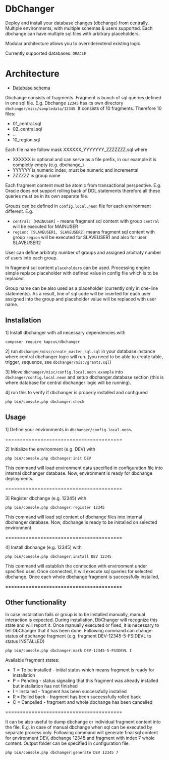 DbChanger
=================
Deploy and install your database changes (dbchange) from centrally.
Multiple environments, with multiple schemas & users supported.
Each dbchange can have multiple sql files with arbitrary placeholders.

Modular architecture allows you to override/extend existing logic.

Currently supported databases: `ORACLE` 

Architecture
=================
- [Database schema](https://github.com/kapcus/dbchanger/tree/master/misc/erm/datamodel.png)

Dbchange consists of fragments. Fragment is bunch of sql queries defined in one sql file.
E.g. Dbchange `12345` has its own directory `dbchanger/misc/sampledata/12345`.
It consists of 10 fragments. Therefore 10 files:
* 01_central.sql
* 02_central.sql
* ...
* 10_region.sql

Each file name follow mask XXXXXX_YYYYYYY_ZZZZZZZ.sql where
* XXXXXX is optional and can serve as a file prefix, in our example it is completly empty (e.g. dbchange_)
* YYYYYY is numeric index, must be numeric and incremental
* ZZZZZZ is group name  

Each fragment content must be atomic from transactional perspective. 
E.g. Oracle does not support rolling back of DDL statements therefore all these queries must be in its own separate file.

Groups can be defined in `config.local.neon` file for each environment different. E.g.
* `central: [MAINUSER]` - means fragment sql content with group `central` will be executed for MAINUSER
* `region: [SLAVEUSER1, SLAVEUSER2]` means fragment sql content with group `region` will be executed for SLAVEUSER1 and also for user SLAVEUSER2

User can define arbitraty number of groups and assigned arbitraty number of users into each group.

In fragment sql content `placeholders` can be used. Processing engine simple replace placeholder with
defined value in config file which is to be replaced. 

Group name can be also used as a placeholder (currently only in one-line statements). As a result,
line of sql code will be inserted for each user assigned into the group and placeholder value will 
be replaced with user name.

Installation
---------
1] Install dbchanger with all necessary dependencies with
```
composer require kapcus/dbchanger
```

2] run `dbchanger/misc/create_master_sql.sql` in your database instance where central dbchanger logic will run.
(you need to be able to create table, trigger, sequence, see `dbchanger/misc/grants.sql`)

3] Move `dbchanger/misc/config.local.neon.example` into `dbchanger/config.local.neon` and setup dbchanger.database section (this is where database for central dbchanger logic will be running).

4] run this to verify if dbchanger is properly installed and configured
```
php bin/console.php dbchanger:check
``` 

Usage
---------

1] Define your environments in `dbchanger/config.local.neon`.

========================================

2] Initialize the environment (e.g. DEV) with
``` 
php bin/console.php dbchanger:init DEV
```

This command will load environment data specified in configuration file into internal
dbchanger database. Now, environment is ready for dbchange deployments.

========================================
 
3] Register dbchange (e.g. 12345) with
```
php bin/console.php dbchanger:register 12345
```

This command will load sql content of dbchange files into internal dbchanger database.
Now, dbchange is ready to be installed on selected environment.

========================================

4] Install dbchange (e.g. 12345) with
```
php bin/console.php dbchanger:install DEV 12345
``` 

This command will establish the connection with environment under specified user.
Once connected, it will execute sql queries for selected dbchange.
Once each whole dbchange fragment is successfully installed, 

========================================

Other functionality
---------

In case installation fails or group is to be installed manually, manual interaction is expected.
During installation, DbChanger will recognize this state and will report it.
Once manually executed or fixed, it is necessary to tell DbChanger that it
has been done. Following command can change status of dbchange fragment 
(e.g. fragment DEV-12345-5-FSIDEVL to status INSTALLED) 
```
php bin/console.php dbchanger:mark DEV-12345-5-FSIDEVL I
```

Available fragment states:
* T = To be installed - initial status which means fragment is ready for installation
* P = Pending - status signaling that this fragment was already installed but installation has not finished
* I = Installed - fragment has been successfully installed
* R = Rolled back - fragment has been successfully rolled back
* C = Cancelled - fragment and whole dbchange has been cancelled

========================================

It can be also useful to dump dbchange or individual fragment content into the file.
E.g. in case of manual dbchange when sql can be executed by separate process only.
Following command will generate final sql content for environment DEV, dbchange 12345
and fragment with index 7 whole content. Output folder can be specified in 
configuration file. 
```
php bin/console.php dbchanger:generate DEV 12345 7
```
